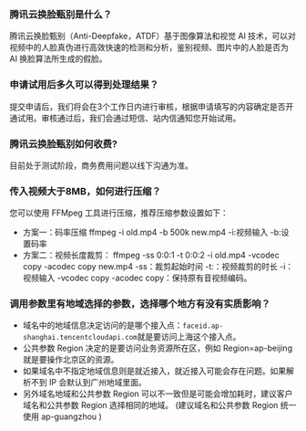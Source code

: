 ### 腾讯云换脸甄别是什么？
腾讯云换脸甄别（Anti-Deepfake，ATDF）基于图像算法和视觉 AI 技术，可以对视频中的人脸真伪进行高效快速的检测和分析，鉴别视频、图片中的人脸是否为 AI 换脸算法所生成的假脸。


### 申请试用后多久可以得到处理结果？
提交申请后，我们将会在3个工作日内进行审核，根据申请填写的内容确定是否开通试用。审核通过后，我们会通过短信、站内信通知您开始试用。

### 腾讯云换脸甄别如何收费?
目前处于测试阶段，商务费用问题以线下沟通为准。  

### 传入视频大于8MB，如何进行压缩？
您可以使用 FFMpeg 工具进行压缩，推荐压缩参数设置如下：
- 方案一：码率压缩
ffmpeg -i old.mp4 -b 500k new.mp4
-i:视频输入 -b:设置码率
- 方案二：视频长度裁剪：
ffmpeg -ss 0:0:1 -t 0:0:2 -i old.mp4 -vcodec copy -acodec copy new.mp4
-ss：裁剪起始时间 -t:：视频裁剪的时长 -i：视频输入 -vcodec copy -acodec copy：保持原有音视频编码。

### 调用参数里有地域选择的参数，选择哪个地方有没有实质影响？
- 域名中的地域信息决定访问的是哪个接入点：`faceid.ap-shanghai.tencentcloudapi.com`就是要访问上海这个接入点。
- 公共参数 Region 决定的是要访问业务资源所在区，例如 Region=ap-beijing 就是要操作北京区的资源。
- 如果域名中不指定地域信息则是就近接入，就近接入可能会存在问题。如果解析不到 IP 会默认到广州地域里面。
- 另外域名地域和公共参数 Region 可以不一致但是可能会增加耗时，建议客户域名和公共参数 Region 选择相同的地域。
(建议域名和公共参数 Region 统一使用 ap-guangzhou )



